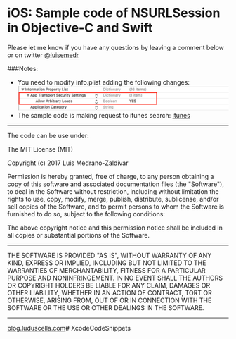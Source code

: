 # iOS: Sample code of NSURLSession in Objective-C and Swift


Please let me know if you have any questions by leaving a comment below or on twitter [@luisemedr](https://twitter.com/luisemedr)


###Notes:
* You need to modify info.plist adding the following changes:
![info.plist](https://github.com/luisMedrano/NSURLSessionSample/blob/master/nsurlsessionplist.png)
* The sample code is making request to itunes search: [itunes](https://itunes.apple.com/lookup?isbn=9780316069359)

***

The code can be use under: 

The MIT License (MIT)

Copyright (c) 2017 Luis Medrano-Zaldivar

Permission is hereby granted, free of charge, to any person obtaining a copy of this software and associated documentation files (the "Software"), to deal in the Software without restriction, including without limitation the rights to use, copy, modify, merge, publish, distribute, sublicense, and/or sell copies of the Software, and to permit persons to whom the Software is furnished to do so, subject to the following conditions:

The above copyright notice and this permission notice shall be included in all copies or substantial portions of the Software.

***
THE SOFTWARE IS PROVIDED "AS IS", WITHOUT WARRANTY OF ANY KIND, EXPRESS OR IMPLIED, INCLUDING BUT NOT LIMITED TO THE WARRANTIES OF MERCHANTABILITY, FITNESS FOR A PARTICULAR PURPOSE AND NONINFRINGEMENT. IN NO EVENT SHALL THE AUTHORS OR COPYRIGHT HOLDERS BE LIABLE FOR ANY CLAIM, DAMAGES OR OTHER LIABILITY, WHETHER IN AN ACTION OF CONTRACT, TORT OR OTHERWISE, ARISING FROM, OUT OF OR IN CONNECTION WITH THE SOFTWARE OR THE USE OR OTHER DEALINGS IN THE SOFTWARE.

***

[blog.luduscella.com](http://blog.luduscella.com)# XcodeCodeSnippets
